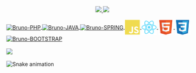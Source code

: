 <div align="center">
  <a href="https://github.com/brunoconrad">
  <img height="180em" src="https://github-readme-stats.vercel.app/api?username=brunoconrad&show_icons=true&theme=dracula&include_all_commits=true&count_private=true"/>
  <img height="180em" src="https://github-readme-stats.vercel.app/api/top-langs/?username=brunoconrad&layout=compact&langs_count=7&theme=dracula"/>
</div>
  
<div style="display: inline_block"><br>
  <img align="center" alt="Bruno-PHP" height="40" width="40" src="https://cdn.jsdelivr.net/gh/devicons/devicon/icons/php/php-original.svg" />
  <img align="center" alt="Bruno-JAVA" height="45" width="40" src="https://cdn.jsdelivr.net/gh/devicons/devicon/icons/java/java-original.svg" />
  <img align="center" alt="Bruno-SPRING" height="40" width="40" src="https://cdn.jsdelivr.net/gh/devicons/devicon/icons/spring/spring-original.svg" />
  <img align="center" alt="Bruno-JS" height="40" width="40" src="https://raw.githubusercontent.com/devicons/devicon/master/icons/javascript/javascript-plain.svg" />
  <img align="center" alt="Bruno-REACT" height="40" width="40" src="https://raw.githubusercontent.com/devicons/devicon/master/icons/react/react-original.svg" />
  <img align="center" alt="Bruno-HTML" height="40" width="40" src="https://raw.githubusercontent.com/devicons/devicon/master/icons/html5/html5-original.svg" />
  <img align="center" alt="Bruno-CSS" height="40" width="40" src="https://raw.githubusercontent.com/devicons/devicon/master/icons/css3/css3-original.svg" />
  <img align="center" alt="Bruno-BOOTSTRAP" height="40" width="40" src="https://cdn.jsdelivr.net/gh/devicons/devicon/icons/bootstrap/bootstrap-original.svg" />  
</div><br>
<div style="display: inline_block">
  <a href="https://www.linkedin.com/in/brunoconradaugustin/" target="_blank"><img src="https://img.shields.io/badge/-LinkedIn-%230077B5?style=for-the-badge&logo=linkedin&logoColor=white" target="_blank"></a> 
</div>

   ![Snake animation](https://github.com/brunoconrad/brunoconrad/blob/output/github-contribution-grid-snake.svg)
